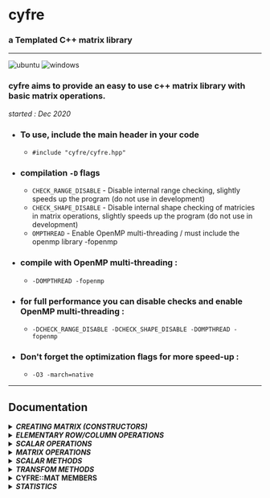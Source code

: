 # cyfre

### a Templated C++ matrix library

-----------------------------

![ubuntu](https://github.com/mrdcvlsc/cyfre/actions/workflows/ubuntu_test.yml/badge.svg)
![windows](https://github.com/mrdcvlsc/cyfre/actions/workflows/windows_test.yml/badge.svg)

### cyfre aims to provide an easy to use c++ matrix library with basic matrix operations.


_started : Dec 2020_


- ### **To use, include the main header in your code**
  - ```#include "cyfre/cyfre.hpp"```

- ### **compilation ```-D``` flags**
  - ```CHECK_RANGE_DISABLE```  -  Disable internal range checking, slightly speeds up the program (do not use in development)
  - ```CHECK_SHAPE_DISABLE```  -  Disable internal shape checking of matricies in matrix operations, slightly speeds up the program (do not use in development)
  - ```OMPTHREAD```            -  Enable OpenMP multi-threading / must include the openmp library -fopenmp

- ### **compile with OpenMP multi-threading :**
  - ```-DOMPTHREAD -fopenmp```

- ### **for full performance you can disable checks and enable OpenMP multi-threading :**
  - ```-DCHECK_RANGE_DISABLE -DCHECK_SHAPE_DISABLE -DOMPTHREAD -fopenmp```

- ### **Don't forget the optimization flags for more speed-up :**
  - ```-O3 -march=native```

----------------------------------------------

## Documentation

<details>
<summary><b><i>CREATING MATRIX (CONSTRUCTORS)</i></b></summary>
<br>
<ul>

<!--=====================================================================================-->
<details>
<summary><b>identity matrix</b></summary>
<br>
<ul>
  
  **construct an identity matrix**

  ```c++
  cyfre::mat<int> mat_object(cyfre::TYPE::IDENTITY,3);  /*

  mat_object = [[1,0,0],
                [0,1,0],
                [0,0,1]]

  */
  ```

</ul>
</details>

<!--=====================================================================================-->
<details>
<summary><b>scalar matrix</b></summary>
<br>
<ul>
  
  **construct an scalar matrix**

  ```c++
  cyfre::mat<int> mat_object(cyfre::TYPE::SCALARMATRIX,3,7);  /*

  mat_object = [[7,0,0],
                [0,7,0],
                [0,0,7]]

  */
  ```

</ul>
</details>

<!--=====================================================================================-->
<details>
<summary><b>zero/null matrix</b></summary>
<br>
<ul>
  
  **construct an zero/null matrix**

  ```c++
  cyfre::mat<int> mat_object(cyfre::TYPE::NULLZERO,3);  /*

  mat_object = [[0,0,0],
                [0,0,0],
                [0,0,0]]

  */
  ```

</ul>
</details>

<!--=====================================================================================-->
<details>
<summary><b>shaped matrix with initial value</b></summary>
<br>
<ul>
  
  **construct an costum shaped matrix, with initial values**

  ```c++
  cyfre::mat<int> mat_object(3,2,5);  /*

  mat_object = [[5,5],
                [5,5],
                [5,5]]

  */
  ```

</ul>
</details>

<!--=====================================================================================-->
<details>
<summary><b>shaped matrix with random values</b></summary>
<br>
<ul>
  
  **ex. constructs a 4x5 matrix with random integer values ranging from 10-99**

  ```c++
  cyfre::mat<int> INT_MATRIX(4,5,cyfre::RANDOM::INTEGER,10,99);
  ```

  **ex. constructs a 3x3 matrix with random real values ranging from 0.0-1.0**

  ```c++
  cyfre::mat<double> FLOAT_MATRIX(4,5,cyfre::RANDOM::REAL,0,1);
  ```

</ul>
</details>

<!--=====================================================================================-->
<details>
<summary><b>defined matrix (row)</b></summary>
<br>
<ul>
  
  **construct and define a matrix**

  ```c++
  cyfre::mat<int> mat_object({5,10,15,20,25});

  // mat_object = [[5,10,15,20,25]] <-- (1x5 matrix)
  ```

</ul>
</details>

<!--=====================================================================================-->
<details>
<summary><b>defined matrix (2D)</b></summary>
<br>
<ul>
  
  **construct and define a matrix**

  ```c++
  cyfre::mat<int> mat_object({
    {1,2,3},
    {4,5,6},
    {7,8,9}
  });

  /*
    mat_object = [[1,2,3],
                  [4,5,6],
                  [7,8,9]]
  */
  ```

</ul>
</details>

<!--=====================================================================================-->
<details>
<summary><b>read matrix from a txt file</b></summary>
<br>
<ul>

  *matrix1.txt*

  ```txt
  23 12 53 34 23
  33 77 53 90 28
  87 26 11 24 31
  84 32 73 64 26
  77 88 45 97 86
  ```

  ```c++
  cyfre::mat<int> mat_object("matrix1.txt",' ');  /*

  mat_object = [
    [23,12,53,34,23]
    [33,77,53,90,28]
    [87,26,11,24,31]
    [84,32,73,64,26]
    [77,88,45,97,86]
  ]

  */
  ```

</ul>
</details>

</ul>
</details>


<details>
<summary><b><i>ELEMENTARY ROW/COLUMN OPERATIONS</i></b></summary>
<br>
<ul>

- **basic elementary row/column operations**
<ul>
<!--=====================================================================================-->
<details>
<summary><b>swaping rows/columns</b></summary>
<br>
<ul>

**row_swap(row1,row2)**

```c++
cyfre::mat<int> mat_object({
  {1,2,3},
  {4,5,6},
  {7,8,9}
});

mat_object.row_swap(1,2);  /*

mat_object = [[ 1, 2, 3],
              [ 7, 8, 9],
              [ 4, 5, 6]]

*/
```
</ul>
</details>

<!--=====================================================================================-->
<details>
<summary><b>scaling rows/columns</b></summary>
<br>
<ul>

**row_scale(scalar_value,row_to_scale)**

```c++
cyfre::mat<int> mat_object({
  {1,2,3},
  {4,5,6},
  {7,8,9}
});

mat_object.row_scale(5,0);  /*

mat_object = [[ 5,10,15],
              [ 4, 5, 6],
              [ 7, 8, 9]]

*/
```
</ul>
</details>

<!--=====================================================================================-->
<details>
<summary><b>scale a row/column then add the products to another row/column</b></summary>
<br>
<ul>

**row_scale(scalar_value,row_to_scale,base_row)**

```c++
cyfre::mat<int> mat_object({
  {1,2,3},
  {4,5,6},
  {0,0,0}
});

mat_object.row_scale(7,0,2);  /*

mat_object = [[ 1, 2, 3],
              [ 4, 5, 6],
              [ 7,14,21]]

*/
```
</ul>
</details>
</ul>

- **costum row/column operations**

_: NOTE - anything these methods can do, the 3 elementary basic row/column operations can also do, just keep this in mind... the following methods are just more straigth forward_
<ul>
<!--=====================================================================================-->
<details>
<summary><b>row scalar operation</b></summary>
<br>
<ul>

**scales all the elements of the row using a scalar value [changes the matrix itself]**

```c++
cyfre::mat<int> mat_object({
  {1,2},
  {3,4}
});

mat_object.scale_row(0,cyfre::SCALAR::MUL,2);  /*

mat_object = [[2,4],
              [3,4]]

*/
```

multiply all elements of the row '0' to 3, changes the original matrix

</ul>
</details>

<!--=====================================================================================-->
<details>
<summary><b>column scalar operation</b></summary>
<br>
<ul>

**scales all the elements of the column using a scalar value [changes the matrix itself]**

```c++
cyfre::mat<int> mat_object({
  {2,4},
  {6,8}
});

mat_object.scale_column(1,cyfre::SCALAR::DIV,2);  /*

mat_object = [[2,2],
              [6,4]]

*/
```

divides all elements of the column '1' to 2, changes the original matrix

</ul>
</details>

<!--=====================================================================================-->
<details>
<summary><b>row to row operation</b></summary>
<br>
<ul>

**scale a row using another row [changes the matrix itself]**

```c++
cyfre::mat<int> mat_object({
  {1,2,3},
  {4,5,6},
  {7,8,9}
});

mat_object.row_operation(1,cyfre::SCALAR::MUL,2);  /*

mat_object = [[ 1, 2, 3],
              [28,40,54],
              [ 7, 8, 9]]

*/
```
__int mat_object(0,1) we multiply the value of mat_object(0,2) which is 7, into the previous value of mat_object(0,1) which is 4, the answer is 4*7 = 28, hench the 28 in mat_object(0,1)__

</ul>
</details>

<!--=====================================================================================-->
<details>
<summary><b>column to column operation</b></summary>
<br>
<ul>

**scale a column using another column [changes the matrix itself]**

```c++
cyfre::mat<int> mat_object({
  {1,2,3},
  {4,5,6},
  {7,8,9}
});

mat_object.column_operation(1,cyfre::SCALAR::DIV,2); /*

mat_object = [[1, 0, 3],
              [4, 0, 6],
              [7, 0, 9]]

*/
```
</ul>
</details>

</ul>


</ul>
</details>


<details>
<summary><b><i>SCALAR OPERATIONS</i></b></summary>
<br>
<ul>

<!--=====================================================================================-->

<details>
<summary><b>matrix scalar operation</b></summary>
<br>
<ul>

**returns a copy scaled matrix of the original one**

```c++
cyfre::mat<int> mat_object({
  {1,2},
  {3,4}
});

cyfre::mat<int> a = mat_object+2;  /*

a = [[3,4],
     [5,6]]

NOTE : cyfre::mat<int> a = 2+mat_object;  <-- is also a valid expression

*/
```

</ul>
</details>

<!--=====================================================================================-->
<details>
<summary><b>matrix scalar operation [self]</b></summary>
<br>
<ul>

**scales all the elements of the matrix using a scalar value [changes the matrix itself]**

```c++
cyfre::mat<int> mat_object({
  {1,2},
  {3,4}
});

mat_object-=2;  /*

mat_object = [[-1,0],
              [ 1,2]]

*/
```

</ul>
</details>

</ul>
</details>


<details>
<summary><b><i>MATRIX OPERATIONS</i></b></summary>
<br>
<ul>

<!--=====================================================================================-->
<details>
<summary><b>matrix addition</b></summary>
<br>
<ul>

```c++
cyfre::mat<int> A({{ 1, 2, 3},
                   { 4, 5, 6}});

cyfre::mat<int> B({{-1,-2,-3},
                   {-4,-5,-6}});

cyfre::mat<int> C = A+B; /*

C = [[ 0, 0, 0],
     [ 0, 0, 0]]

*/
```
</ul>
</details>

<!--=====================================================================================-->
<details>
<summary><b>matrix subtraction</b></summary>
<br>
<ul>

```c++
cyfre::mat<int> A({{10, 1,33},
                   {44,50,12}});

cyfre::mat<int> B({{ 7,19, 5},
                   { 7, 6, 5}});

cyfre::mat<int> C = A-B; /*

C = [[ 3,-18,28],
     [37, 44, 7]]

*/
```
</ul>
</details>

<!--=====================================================================================-->
<details>
<summary><b>matrix element-by-element division</b></summary>
<br>
<ul>

```c++
cyfre::mat<int> A({{2,4,6},
                   {8,2,4}});

cyfre::mat<int> B({{1,4,3},
                   {2,2,1}});

cyfre::mat<int> C = A/B; /*

C = [[2,1,2],
     [4,1,4]]

*/
```
</ul>
</details>

<!--=====================================================================================-->
<details>
<summary><b>hadamard product</b></summary>
<br>
<ul>

```c++
cyfre::mat<int> A({{2,4,6},
                   {8,2,4}});

cyfre::mat<int> B({{1,4,3},
                   {2,2,1}});

cyfre::mat<int> C = cyfre::hadamard(A,B); /*

C = [[ 2,16,18],
     [16, 4, 4]]

*/

A.hadamard(B); /* faster in some cases because of direct operation on the A matrix

A = [[ 2,16,18],
     [16, 4, 4]]

*/
```
</ul>
</details>

<!--=====================================================================================-->
<details>
<summary><b>multiplying matrices (dot product)</b></summary>
<br>
<ul>

```c++
cyfre::mat<int> X({
  { 7,12,13},
  {14, 5,20},
  {66,42,-4}
});

cyfre::mat<int> W({{-3,4,56}});

cyfre::mat<int> Y = X*W;

// C = [[3731,2336,-183]]
```
</ul>
</details>

</ul>
</details>


<!--########################################################################################-->
<details>
<summary><b><i>SCALAR METHODS</i></b></summary>
<br>
<ul>

_methods that returns a single/scalar value_

<!--=====================================================================================-->
<details>
<summary><b>min & max</b></summary>
<br>
<ul>

```c++
cyfre::mat<int> X({
  { 1, 2, 3},
  { 4, 5,-6},
  {17, 8, 9}
});

int min = X.min();  // -6
int max = X.max();  // 17
```
</ul>
</details>

<!--=====================================================================================-->
<details>
<summary><b>sum of all elements</b></summary>
<br>
<ul>

```c++
cyfre::mat<int> X({
  {1,2,3},
  {4,5,6},
  {7,8,9}
});

int sum = X.total();

// sum = 45

```
</ul>
</details>

<!--=====================================================================================-->
<details>
<summary><b>sum of the main-diagonal</b></summary>
<br>
<ul>

```c++
cyfre::mat<int> X({
  {1,2,3},
  {4,5,6},
  {7,8,9}
});

int diag_sum = X.trace();

// diag_sum = 15

```
</ul>
</details>

<!--=====================================================================================-->
<details>
<summary><b>Determinant of a Matrix</b></summary>
<br>
<ul>

```c++
cyfre::mat<long double> X({
  { 5, 10,-15,  20},
  {30,-35,-40, -45},
  {55, 60, 75, -80},
  {90, 95,100,-105}
});

long double determinant = cyfre::det(X);  /*

determiant = -720000

*/

```
</ul>
</details>

</ul>
</details>

<!--########################################################################################-->
<details>
<summary><b><i>TRANSFOM METHODS</i></b></summary>
<br>
<ul>

_methods that transforms/changes the values, shape orientation of a matrix_

<!--=====================================================================================-->
<details>
<summary><b>Applying functions to all elements of the matrix</b></summary>
<br>
<ul>

**.apply() is a shortcut method for applying a function to all elements of a matrix**

```c++

int square(int x) { return x*x; }

cyfre::mat<int> X({
  {23,12,53,34,23},
  {33,77,53,90,28},
  {87,26,11,24,31},
  {84,32,73,64,26},
  {77,88,45,97,86}
});

X.apply(square);  /*

X = [[529 144  2809 1156 529],
    [1089 5929 2809 8100 784],
    [7569 676  121  576  961],
    [7056 1024 5329 4096 676],
    [5929 7744 2025 9409 7396]]

*/
```
**NOTE:**
  - the function should only have one parameter
  - the function's return type, and parameter type should be the same as the matrix type

</ul>
</details>



<!--===================================================================================== ->
<details>
<summary><b>getting row/column as std::vector</b></summary>
<br>
<ul>

```c++
cyfre::mat<int> plane({
  {1,2,3},
  {4,5,6},
  {7,8,9}
});

std::vector<int> x = plane.row(1);  
std::vector<int> y = plane.column(1);

/*

x = [4,5,6]
y = [2,5,8]

*/
```
</ul>
</details>

<!--===================================================================================== ->

<details>
<summary><b>getting row/column as std::vector of std::iterators</b></summary>
<br>
<ul>

- **you can modify values of rows and columns using a vector of iterator from a matrix**

```c++
cyfre::mat<int> P({
  { 30, 40, 42},
  { 10, 25, 90},
  {102, 88,150}
});

std::vector<typename std::vector<int>::iterator> xaxis = P.row_iterators_r(1);
std::vector<typename std::vector<int>::iterator> yaxis = P.column_iterators_r(1);

for(size_t i=0; i<3; ++i)
{
    *xaxis[i] = 1;
    *yaxis[i] = 1;
}   /*

X = [[30    1    42],
     [1     1     1],
     [102   1   150]]

*/

```

- *for vectors of const_iterator use the method below instead*

```c++
std::vector<typename std::vector<int>::const_iterator> xaxis = P.row_iterators(1);
std::vector<typename std::vector<int>::const_iterator> yaxis = P.column_iterators(1);
```

</ul>
</details>

<!--=====================================================================================-->
<details>
<summary><b>Transpose of a Matrix</b></summary>
<br>
<ul>

```c++
cyfre::mat<int> X({
  {1,2,3,4},
  {5,6,7,8},
});

X.transpose();

/*

X = [[1,5],
     [2,6],
     [3,7],
     [4,8]]

*/

```
</ul>
</details>

<!--=====================================================================================-->
<details>
<summary><b>rasing a matrix to a certain power</b></summary>
<br>
<ul>

```c++
cyfre::mat<int> X({
  { 7,12,13},
  {14, 5,20},
  {66,42,-4}
});


cyfre::mat<int> X_cubed = cyfre::power(X,3);  /*

X_cubed = [[35599	28068	26659],
          [38210	31505	39196],
          [130302	85590	20042]]

*/

cyfre::mat<int> X_squared = X;
X_squared.power(2); /*

X_squared = [[1075 690	 279],
            [1488	1033	 202],
            [786	 834	1714]]

*/

```
</ul>
</details>

<!--=====================================================================================-->
<details>
<summary><b>Inverse of a Matrix</b></summary>
<br>
<ul>

```c++
cyfre::mat<long double> X({
  {23,12,53},
  {33,77,53},
  {87,26,11}
});

X.inv();  /* or  X = cyfre::inv(X);

X = [[0.00196078 -0.00460101 0.0127211],
     [-0.0156863 0.0160925 -0.00195709],
     [0.0215686 -0.00164691 -0.00507736]]

*/

```
</ul>
</details>

<!--=====================================================================================-->
<details>
<summary><b>Echelon Forms (ref & rref)</b></summary>
<br>
<ul>

**R***educe* **R***ow* **E***chelon* **F***orm*

```c++
cyfre::mat<int> X({
  {1,2,3,4},
  {5,6,7,8},
  {-2,3,-4,1}
});

X = cyfre::rref(X);

/* or

X.rref();

X = [[1 0 0 -1],
    [0 1 0 1],
    [0 0 1 1]]

*/
```

**R***ow* **E***echelon* **F***orm* : **```X.ref()```** *or* **```X = cyfre::ref(X)```**

</ul>
</details>

<!--=====================================================================================-->
<details>
<summary><b>Padding</b></summary>
<br>
<ul>

increase the size of matrix by padding zeros

```c++
cyfre::mat<int> X({
  {1,2,3,4},
  {5,6,7,8},
  {-2,3,-4,1}
});

X = cyfre::padding(X,1); /*

each one of the 3 methods given below has also
the same effect with the method given above

X = cyfre::padding(X,1,1);
X.padding(1);
X.padding(1,1);

outputs:

X = [[0, 0, 0, 0, 0, 0],
     [0, 1, 2, 3, 4, 0],
     [0, 5, 6, 7, 8, 0],
     [0,-2, 3,-4, 1, 0],
     [0, 0, 0, 0, 0, 0]]
*/
```

**R***ow* **E***echelon* **F***orm* : **```X.ref()```** *or* **```X = cyfre::ref(X)```**

</ul>
</details>

</ul>
</details>
  

<details>
<summary><b>CYFRE::MAT MEMBERS</b></summary>
<br>
<ul>

```
.height
.width
matrix
```

_you can access the matrix values using the operator ()_

**operator(i,j)** - performs check of indices, terminates program if indices are out of range

```c++
  cyfre::mat<int> nums(
    {{1,2,3},
     {4,5,6},
     {7,8,9}
  });
  
  for(size_t i=0; i<nums.height; ++i)
  {
    for(size_t j=0; j<nums.width; ++j)
    {
      /* use the operator() for matrix indexing */

      nums(i,j)*=2;
      std::cout<<nums(i,j)<<'\t';

    }
    std::cout<<'\n';
  }

```

**output :**
```
2       4       6
8       10      12
14      16      18
```
  
</ul>
</details>


<details>
<summary><b><i>STATISTICS</i></b></summary>
<br>
<ul>

<!--=====================================================================================-->
<details>
<summary><b>mean, median, mode</b></summary>
<br>
<ul>

```c++
cyfre::mat<short> X({
  {7,2,4},
  {4,7,6},
  {7,4,9}
});

long double mean   = cyfre::sts::mean(X);
long double median = cyfre::sts::median(X);

std::pair<size_t,std::vector<short>> getmode = cyfre::sts::mode(X);

size_t numbers_of_modes  = getmode.second.size();
size_t modes_occurrence  = getmode.first;

std::vector<short> modes = getmode.second;

/*
  mean = 5.55556
  median = 7
  numbers_of_modes = 2
  modes_occurrence = 3
  modes = [7,4]
*/

```
</ul>
</details>

<!--=====================================================================================-->
<details>
<summary><b>sum of squares, variance, standard deviation</b></summary>
<br>
<ul>

```c++
cyfre::mat<short> X({7,2,4,3,9});

long double
sum_of_square      = cyfre::sts::sofs(X),
variance           = cyfre::sts::variance(X,cyfre::sts::SAMPLE),
standard_deviation = cyfre::sts::stddvn(X,cyfre::sts::SAMPLE);;

/*
  sum_of_square = 34
  variance = 8.5
  standard_deviation = 2.91548

  for population use 'cyfre::POPULATION' instead
*/
```
</ul>
</details>

</ul>
</details>
